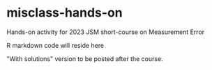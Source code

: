 # misclass-hands-on
Hands-on activity for 2023 JSM short-course on Measurement Error

R markdown code will reside here

"With solutions" version to be posted after the course.
